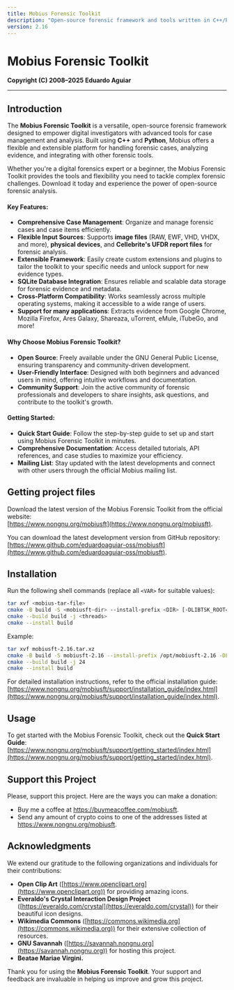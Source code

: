 ```yaml
---
title: Mobius Forensic Toolkit
description: "Open-source forensic framework and tools written in C++/Python"
version: 2.16
---
```


# Mobius Forensic Toolkit

**Copyright (C) 2008–2025 Eduardo Aguiar**

---

## Introduction

The **Mobius Forensic Toolkit** is a versatile, open-source forensic framework designed to empower digital investigators with advanced tools for case management and analysis. Built using **C++** and **Python**, Mobius offers a flexible and extensible platform for handling forensic cases, analyzing evidence, and integrating with other forensic tools.

Whether you're a digital forensics expert or a beginner, the Mobius Forensic Toolkit provides the tools and flexibility you need to tackle complex forensic challenges. Download it today and experience the power of open-source forensic analysis.

#### Key Features:

- **Comprehensive Case Management**: Organize and manage forensic cases and case items efficiently.
- **Flexible Input Sources**: Supports **image files** (RAW, EWF, VHD, VHDX, and more), **physical devices**, and **Cellebrite's UFDR report files** for forensic analysis.
- **Extensible Framework**: Easily create custom extensions and plugins to tailor the toolkit to your specific needs and unlock support for new evidence types.
- **SQLite Database Integration**: Ensures reliable and scalable data storage for forensic evidence and metadata.
- **Cross-Platform Compatibility**: Works seamlessly across multiple operating systems, making it accessible to a wide range of users.
- **Support for many applications**: Extracts evidence from Google Chrome, Mozilla Firefox, Ares Galaxy, Shareaza, uTorrent, eMule, iTubeGo, and more!

#### Why Choose Mobius Forensic Toolkit?

- **Open Source**: Freely available under the GNU General Public License, ensuring transparency and community-driven development.
- **User-Friendly Interface**: Designed with both beginners and advanced users in mind, offering intuitive workflows and documentation.
- **Community Support**: Join the active community of forensic professionals and developers to share insights, ask questions, and contribute to the toolkit's growth.

#### Getting Started:
- **Quick Start Guide**: Follow the step-by-step guide to set up and start using Mobius Forensic Toolkit in minutes.
- **Comprehensive Documentation**: Access detailed tutorials, API references, and case studies to maximize your efficiency.
- **Mailing List**: Stay updated with the latest developments and connect with other users through the official Mobius mailing list.

## Getting project files
Download the latest version of the Mobius Forensic Toolkit from the official website:  
[https://www.nongnu.org/mobiusft](https://www.nongnu.org/mobiusft).

You can download the latest development version from GitHub repository:  
[https://www.github.com/eduardoaguiar-oss/mobiusft](https://www.github.com/eduardoaguiar-oss/mobiusft).

## Installation

Run the following shell commands (replace all `<VAR>` for suitable values):

```bash
tar xvf <mobius-tar-file>
cmake -B build -S <mobiusft-dir> --install-prefix <DIR> [-DLIBTSK_ROOT=<DIR>]
cmake --build build -j <threads>
cmake --install build
```

Example:

```bash
tar xvf mobiusft-2.16.tar.xz
cmake -B build -S mobiusft-2.16 --install-prefix /opt/mobiusft-2.16 -DLIBTSK_ROOT=/opt/sleuthkit-4.14.0 -DCMAKE_BUILD_TYPE=Release
cmake --build build -j 24
cmake --install build
```

For detailed installation instructions, refer to the official installation guide:  
[https://www.nongnu.org/mobiusft/support/installation_guide/index.html](https://www.nongnu.org/mobiusft/support/installation_guide/index.html).

## Usage

To get started with the Mobius Forensic Toolkit, check out the **Quick Start Guide**:  
[https://www.nongnu.org/mobiusft/support/getting_started/index.html](https://www.nongnu.org/mobiusft/support/getting_started/index.html).

## Support this Project

Please, support this project. Here are the ways you can make a donation:

- Buy me a coffee at https://buymeacoffee.com/mobiusft.
- Send any amount of crypto coins to one of the addresses listed at https://www.nongnu.org/mobiusft.

## Acknowledgments

We extend our gratitude to the following organizations and individuals for their contributions:

- **Open Clip Art** ([https://www.openclipart.org](https://www.openclipart.org)) for providing amazing icons.
- **Everaldo's Crystal Interaction Design Project** ([https://everaldo.com/crystal](https://everaldo.com/crystal)) for their beautiful icon designs.
- **Wikimedia Commons** ([https://commons.wikimedia.org](https://commons.wikimedia.org)) for their extensive collection of resources.
- **GNU Savannah** ([https://savannah.nongnu.org](https://savannah.nongnu.org)) for hosting this project.
- **Beatae Mariae Virgini.**

Thank you for using the **Mobius Forensic Toolkit**. Your support and feedback are invaluable in helping us improve and grow this project.
